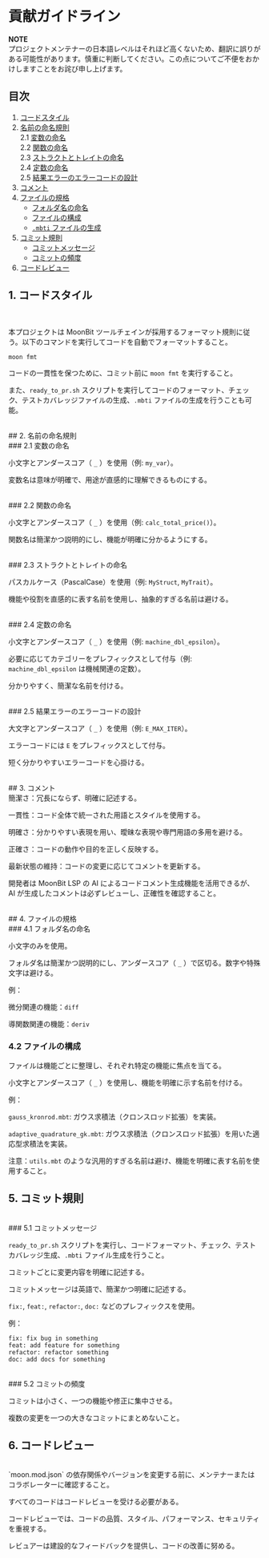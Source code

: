 # 貢献ガイドライン

**NOTE**  
プロジェクトメンテナーの日本語レベルはそれほど高くないため、翻訳に誤りがある可能性があります。慎重に判断してください。この点についてご不便をおかけしますことをお詫び申し上げます。

## 目次
1. [コードスタイル](#1-コードスタイル)
2. [名前の命名規則](#2-名前の命名規則)  
   2.1 [変数の命名](#21-変数の命名)  
   2.2 [関数の命名](#22-関数の命名)  
   2.3 [ストラクトとトレイトの命名](#23-ストラクトとトレイトの命名)  
   2.4 [定数の命名](#24-定数の命名)  
   2.5 [結果エラーのエラーコードの設計](#25-結果エラーのエラーコードの設計)  
3. [コメント](#3-コメント)  
4. [ファイルの規格](#4-ファイルの規格)  
   - [フォルダ名の命名](#41-フォルダ名の命名)  
   - [ファイルの構成](#42-ファイルの構成)  
   - [`.mbti` ファイルの生成](#43-mbti-ファイルの生成)  
5. [コミット規則](#5-コミット規則)  
   - [コミットメッセージ](#51-コミットメッセージ)  
   - [コミットの頻度](#52-コミットの頻度)  
6. [コードレビュー](#5-コードレビュー)  

## 1. コードスタイル
<br>

本プロジェクトは MoonBit ツールチェインが採用するフォーマット規則に従う。以下のコマンドを実行してコードを自動でフォーマットすること。
```
moon fmt
```
コードの一貫性を保つために、コミット前に `moon fmt` を実行すること。

また、`ready_to_pr.sh` スクリプトを実行してコードのフォーマット、チェック、テストカバレッジファイルの生成、`.mbti` ファイルの生成を行うことも可能。

<br>
## 2. 名前の命名規則
<br>
### 2.1 変数の命名

小文字とアンダースコア（ `_` ）を使用（例: `my_var`）。

変数名は意味が明確で、用途が直感的に理解できるものにする。

<br>
### 2.2 関数の命名

小文字とアンダースコア（ `_` ）を使用（例: `calc_total_price()`）。

関数名は簡潔かつ説明的にし、機能が明確に分かるようにする。

<br>
### 2.3 ストラクトとトレイトの命名

パスカルケース（PascalCase）を使用（例: `MyStruct`, `MyTrait`）。

機能や役割を直感的に表す名前を使用し、抽象的すぎる名前は避ける。

<br>
### 2.4 定数の命名

小文字とアンダースコア（ `_` ）を使用（例: `machine_dbl_epsilon`）。

必要に応じてカテゴリーをプレフィックスとして付与（例: `machine_dbl_epsilon` は機械関連の定数）。

分かりやすく、簡潔な名前を付ける。

<br>
### 2.5 結果エラーのエラーコードの設計

大文字とアンダースコア（ `_` ）を使用（例: `E_MAX_ITER`）。

エラーコードには `E` をプレフィックスとして付与。

短く分かりやすいエラーコードを心掛ける。

<br>
## 3. コメント
<br>
簡潔さ：冗長にならず、明確に記述する。

一貫性：コード全体で統一された用語とスタイルを使用する。

明確さ：分かりやすい表現を用い、曖昧な表現や専門用語の多用を避ける。

正確さ：コードの動作や目的を正しく反映する。

最新状態の維持：コードの変更に応じてコメントを更新する。

開発者は MoonBit LSP の AI によるコードコメント生成機能を活用できるが、AI が生成したコメントは必ずレビューし、正確性を確認すること。

<br>
## 4. ファイルの規格

<br>
### 4.1 フォルダ名の命名

小文字のみを使用。

フォルダ名は簡潔かつ説明的にし、アンダースコア（ `_` ）で区切る。数字や特殊文字は避ける。

例：

微分関連の機能：`diff`

導関数関連の機能：`deriv`

### 4.2 ファイルの構成

ファイルは機能ごとに整理し、それぞれ特定の機能に焦点を当てる。

小文字とアンダースコア（ `_` ）を使用し、機能を明確に示す名前を付ける。

例：

`gauss_kronrod.mbt`: ガウス求積法（クロンスロッド拡張）を実装。

`adaptive_quadrature_gk.mbt`: ガウス求積法（クロンスロッド拡張）を用いた適応型求積法を実装。

注意：`utils.mbt` のような汎用的すぎる名前は避け、機能を明確に表す名前を使用すること。

## 5. コミット規則
<br>
### 5.1 コミットメッセージ

`ready_to_pr.sh` スクリプトを実行し、コードフォーマット、チェック、テストカバレッジ生成、`.mbti` ファイル生成を行うこと。

コミットごとに変更内容を明確に記述する。

コミットメッセージは英語で、簡潔かつ明確に記述する。

`fix:`, `feat:`, `refactor:`, `doc:` などのプレフィックスを使用。

例：
```
fix: fix bug in something
feat: add feature for something
refactor: refactor something
doc: add docs for something
```
<br>
### 5.2 コミットの頻度

コミットは小さく、一つの機能や修正に集中させる。

複数の変更を一つの大きなコミットにまとめないこと。
<br>
## 6. コードレビュー
<br>
`moon.mod.json` の依存関係やバージョンを変更する前に、メンテナーまたはコラボレーターに確認すること。

すべてのコードはコードレビューを受ける必要がある。

コードレビューでは、コードの品質、スタイル、パフォーマンス、セキュリティを重視する。

レビュアーは建設的なフィードバックを提供し、コードの改善に努める。